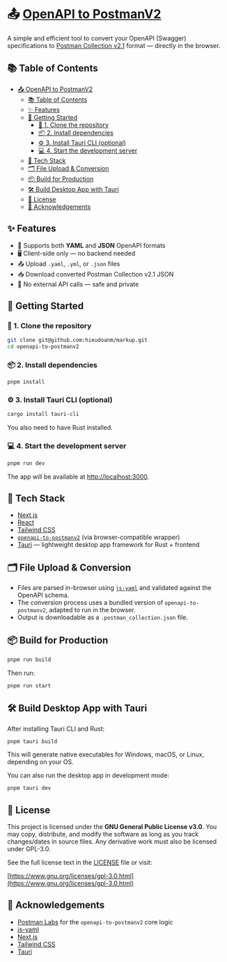 # 📤 [OpenAPI to PostmanV2](https://openapi-to-postmanv2.vercel.app/)

A simple and efficient tool to convert your OpenAPI (Swagger) specifications to [Postman Collection v2.1](https://schema.postman.com/collection/v2.1.0/collection.json) format — directly in the browser.

## 📚 Table of Contents

- [📤 OpenAPI to PostmanV2](#-openapi-to-postmanv2)
  - [📚 Table of Contents](#-table-of-contents)
  - [✨ Features](#-features)
  - [🚀 Getting Started](#-getting-started)
    - [🔧 1. Clone the repository](#-1-clone-the-repository)
    - [📦 2. Install dependencies](#-2-install-dependencies)
    - [⚙️ 3. Install Tauri CLI (optional)](#️-3-install-tauri-cli-optional)
    - [💻 4. Start the development server](#-4-start-the-development-server)
  - [🧰 Tech Stack](#-tech-stack)
  - [🗂 File Upload \& Conversion](#-file-upload--conversion)
  - [📦 Build for Production](#-build-for-production)
  - [🛠️ Build Desktop App with Tauri](#️-build-desktop-app-with-tauri)
  - [📄 License](#-license)
  - [🙌 Acknowledgements](#-acknowledgements)

## ✨ Features

- 🧩 Supports both **YAML** and **JSON** OpenAPI formats
- 🖥️ Client-side only — no backend needed
- 📤 Upload `.yaml`, `.yml`, or `.json` files
- 📥 Download converted Postman Collection v2.1 JSON
- 🚫 No external API calls — safe and private

## 🚀 Getting Started

### 🔧 1. Clone the repository

```bash
git clone git@github.com:hieudoanm/markup.git
cd openapi-to-postmanv2
```

### 📦 2. Install dependencies

```bash
pnpm install
```

### ⚙️ 3. Install Tauri CLI (optional)

```bash
cargo install tauri-cli
```

You also need to have Rust installed.

### 💻 4. Start the development server

```bash
pnpm run dev
```

The app will be available at [http://localhost:3000](http://localhost:3000).

## 🧰 Tech Stack

- [Next.js](https://nextjs.org/)
- [React](https://react.dev/)
- [Tailwind CSS](https://tailwindcss.com/)
- [`openapi-to-postmanv2`](https://github.com/postmanlabs/openapi-to-postman) (via browser-compatible wrapper)
- [Tauri](https://v2.tauri.app/) — lightweight desktop app framework for Rust + frontend

## 🗂 File Upload & Conversion

- Files are parsed in-browser using [`js-yaml`](https://github.com/nodeca/js-yaml) and validated against the OpenAPI schema.
- The conversion process uses a bundled version of `openapi-to-postmanv2`, adapted to run in the browser.
- Output is downloadable as a `.postman_collection.json` file.

## 📦 Build for Production

```bash
pnpm run build
```

Then run:

```bash
pnpm run start
```

## 🛠️ Build Desktop App with Tauri

After installing Tauri CLI and Rust:

```bash
pnpm tauri build
```

This will generate native executables for Windows, macOS, or Linux, depending on your OS.

You can also run the desktop app in development mode:

```bash
pnpm tauri dev
```

## 📄 License

This project is licensed under the **GNU General Public License v3.0**.
You may copy, distribute, and modify the software as long as you track changes/dates in source files.
Any derivative work must also be licensed under GPL-3.0.

See the full license text in the [LICENSE](./LICENSE) file or visit:

[https://www.gnu.org/licenses/gpl-3.0.html](https://www.gnu.org/licenses/gpl-3.0.html)

## 🙌 Acknowledgements

- [Postman Labs](https://github.com/postmanlabs) for the `openapi-to-postmanv2` core logic
- [js-yaml](https://github.com/nodeca/js-yaml)
- [Next.js](https://nextjs.org/)
- [Tailwind CSS](https://tailwindcss.com/)
- [Tauri](https://v2.tauri.app/)
